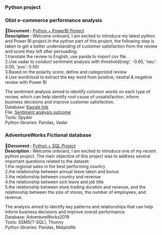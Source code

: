 ### Python project

### Olist e-commerce performance analysis
:open_file_folder:**Document :** [Python + PowerBI Project](https://github.com/chungyuenleung/Pythonproject/blob/main/52b43f36-34a5-47cd-8c4c-7bad975ba95d_Brazilian_e-commerce_company_Olist_performance_analysis.pdf) <br>
**Description :** Welcome onboard, I am excited to introduce my latest python and Power BI project.In the python part of this project, the following step is taken to get a better understanding of customer satisfaction from the review and score they left after persuading:<br>
1.translate the review to English, use panda to import csv file.<br>
2.Use vadar to conduct sentiment analysis with threshold(neg': -0.65, 'neu': 0.00, 'pos': 0.56)<br>
3.Based on the polarity score, define and categorized review<br>
4.Use wordcloud to extract the key word from positive, neutral & negative review with Power BI<br> 

The sentiment analysis aimed to identify common words on each type of review, which can help identify root cause of unsatisfaction, inform business decisions and improve customer satisfaction. <br>
Database: [Kaggle link](https://www.kaggle.com/datasets/olistbr/brazilian-ecommerce)<br>
File: [Sentiment analysis outcome](https://docs.google.com/spreadsheets/d/1PM8z0XTR8E4PfNQ0unA5oyUk3f9jreu-/edit?usp=sharing&ouid=116104952314905125549&rtpof=true&sd=true)<br>
Tools: Spyder <br>
Python libraries: Pandas, Vadar <br>



### AdventureWorks Fictional database 
:open_file_folder:**Document :** [Python + SQL Project](https://github.com/chungyuenleung/Pythonproject/blob/main/Python_and_SQL_project(Adventurework).pdf) <br>
**Description :** Welcome onboard, I am excited to introduce one of my recent python project. The main objective of this project was to address several important questions related to the dataset:<br>
1.the regional sales in the best performing country<br>
2.the relationship between annual leave taken and bonus<br>
3.the relationship between country and revenue<br>
4.the relationship between sick leave and job title<br> 
5.the relationship between store trading duration and revenue, and the relationship between the size of stores, the number of employees, and revenue.<br>

The analysis aimed to identify key patterns and relationships that can help inform business decisions and improve overall performance. <br>
Database: AdventureWorks2019 <br>
Tools: SSMS(T-SQL), Thonny <br>
Python libraries: Pandas, Matplotlib <br>
